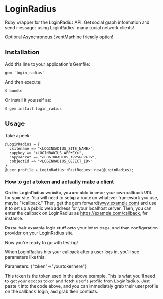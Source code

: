 # LoginRadius

Ruby wrapper for the LoginRadius API. Get social graph information and send messages using LoginRadius'
many social network clients!

Optional Asynchronous EventMachine friendly option!

## Installation

Add this line to your application's Gemfile:

    gem 'login_radius'

And then execute:

    $ bundle

Or install it yourself as:

    $ gem install login_radius

## Usage

Take a peek:

    @LoginRadius = {
      :sitename => "<LOGINRADIUS_SITE_NAME>",
      :appkey => "<LOGINRADIUS_APPKEY>",
      :appsecret => "<LOGINRADIUS_APPSECRET>",
      :objectId => "<LOGINRADIUS_OBJECT_ID>"
    }
    @user_profile = LoginRadius::RestRequest.new(@LoginRadius);
		

### How to get a token and actually make a client

On the LoginRadius website, you are able to enter your own callback URL for your site. You will need
to setup a route on whatever framework you use, maybe "/callback." Then, get the gem forward(www.example.com)
and use it to set up a public web address for your localhost server. Then, you can enter the callback on LoginRadius
as https://example.com/callback, for instance.

Paste their example login stuff onto your index page, and then configuration provider on your LoginRadius site.

Now you're ready to go with testing!

When LoginRadius hits your callback after a user logs in, you'll see parameters like this:

Parameters: {"token"=>"yourtokenhere"}

This token is the token used in the above example. This is what you'll need to get your access token and fetch user's profile from LoginRadius.
Just paste it into the code above, and you can immediately grab their user profile on the callback,
login, and grab their contacts.
